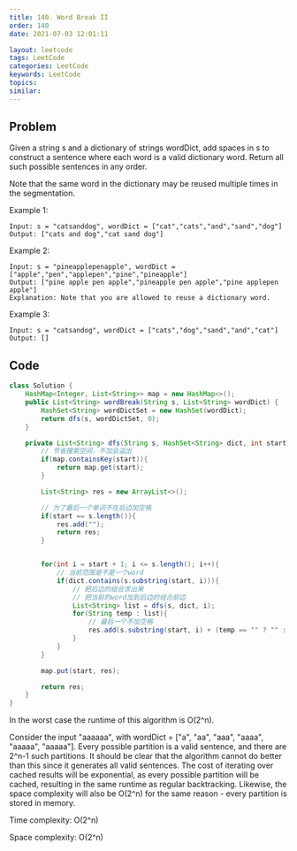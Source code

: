```yaml
---
title: 140. Word Break II
order: 140
date: 2021-07-03 12:01:11

layout: leetcode
tags: LeetCode
categories: LeetCode
keywords: LeetCode
topics:
similar:
---
```


## Problem

Given a string s and a dictionary of strings wordDict, add spaces in s to construct a sentence where each word is a valid dictionary word. Return all such possible sentences in any order.

Note that the same word in the dictionary may be reused multiple times in the segmentation.

Example 1:

```
Input: s = "catsanddog", wordDict = ["cat","cats","and","sand","dog"]
Output: ["cats and dog","cat sand dog"]
```

Example 2:

```
Input: s = "pineapplepenapple", wordDict = ["apple","pen","applepen","pine","pineapple"]
Output: ["pine apple pen apple","pineapple pen apple","pine applepen apple"]
Explanation: Note that you are allowed to reuse a dictionary word.
```

Example 3:

```
Input: s = "catsandog", wordDict = ["cats","dog","sand","and","cat"]
Output: []
```

## Code

```java
class Solution {
    HashMap<Integer, List<String>> map = new HashMap<>();
    public List<String> wordBreak(String s, List<String> wordDict) {
        HashSet<String> wordDictSet = new HashSet(wordDict);
        return dfs(s, wordDictSet, 0);
    }

    private List<String> dfs(String s, HashSet<String> dict, int start){
        // 节省搜索空间，不加会溢出
        if(map.containsKey(start)){
            return map.get(start);
        }

        List<String> res = new ArrayList<>();

        // 为了最后一个单词不在后边加空格
        if(start == s.length()){
            res.add("");
            return res;
        }


        for(int i = start + 1; i <= s.length(); i++){
            // 当前范围是不是一个word
            if(dict.contains(s.substring(start, i))){
                // 把后边的组合求出来
                // 把当前的word加到后边的组合前边
                List<String> list = dfs(s, dict, i);
                for(String temp : list){
                    // 最后一个不加空格
                    res.add(s.substring(start, i) + (temp == "" ? "" : " ") + temp);
                }
            }
        }

        map.put(start, res);

        return res;
    }
}
```

In the worst case the runtime of this algorithm is O(2^n).

Consider the input "aaaaaa", with wordDict = ["a", "aa", "aaa", "aaaa", "aaaaa", "aaaaa"]. Every possible partition is a valid sentence, and there are 2^n-1 such partitions. It should be clear that the algorithm cannot do better than this since it generates all valid sentences. The cost of iterating over cached results will be exponential, as every possible partition will be cached, resulting in the same runtime as regular backtracking. Likewise, the space complexity will also be O(2^n) for the same reason - every partition is stored in memory.

Time complexity: O(2^n)

Space complexity: O(2^n)